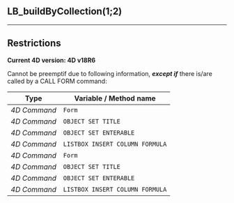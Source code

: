 ﻿## LB_buildByCollection($1;$2)---## Restrictions**Current 4D version: 4D v18R6**Cannot be preemptif due to following information, ***except if*** there is/are called by a CALL FORM command:|Type|Variable / Method name||------|------||*4D Command*|`Form`||*4D Command*|`OBJECT SET TITLE`||*4D Command*|`OBJECT SET ENTERABLE`||*4D Command*|`LISTBOX INSERT COLUMN FORMULA`||*4D Command*|`Form`||*4D Command*|`OBJECT SET TITLE`||*4D Command*|`OBJECT SET ENTERABLE`||*4D Command*|`LISTBOX INSERT COLUMN FORMULA`|